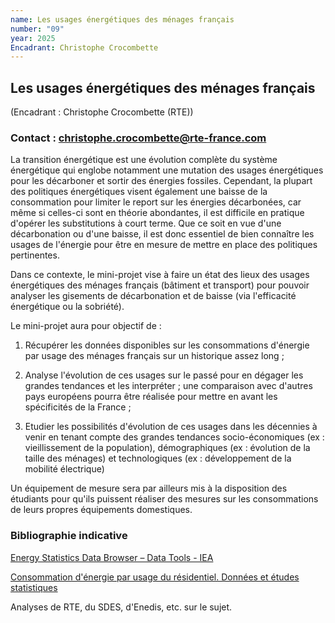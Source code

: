 ```yaml
---
name: Les usages énergétiques des ménages français
number: "09"
year: 2025
Encadrant: Christophe Crocombette
---
```


## Les usages énergétiques des ménages français

(Encadrant : Christophe Crocombette (RTE))

### Contact : christophe.crocombette@rte-france.com

La transition énergétique est une évolution complète du système
énergétique qui englobe notamment une mutation des usages énergétiques
pour les décarboner et sortir des énergies fossiles. Cependant, la
plupart des politiques énergétiques visent également une baisse de la
consommation pour limiter le report sur les énergies décarbonées, car
même si celles-ci sont en théorie abondantes, il est difficile en
pratique d'opérer les substitutions à court terme. Que ce soit en vue
d'une décarbonation ou d'une baisse, il est donc essentiel de bien
connaître les usages de l'énergie pour être en mesure de mettre en place
des politiques pertinentes.

Dans ce contexte, le mini-projet vise à faire un état des lieux des
usages énergétiques des ménages français (bâtiment et transport) pour
pouvoir analyser les gisements de décarbonation et de baisse (via
l'efficacité énergétique ou la sobriété).

Le mini-projet aura pour objectif de :

1.  Récupérer les données disponibles sur les consommations d'énergie
    par usage des ménages français sur un historique assez long ;

2.  Analyse l'évolution de ces usages sur le passé pour en dégager les
    grandes tendances et les interpréter ; une comparaison avec d'autres
    pays européens pourra être réalisée pour mettre en avant les
    spécificités de la France ;

3.  Etudier les possibilités d'évolution de ces usages dans les
    décennies à venir en tenant compte des grandes tendances
    socio-économiques (ex : vieillissement de la population),
    démographiques (ex : évolution de la taille des ménages) et
    technologiques (ex : développement de la mobilité électrique)

Un équipement de mesure sera par ailleurs mis à la disposition des
étudiants pour qu'ils puissent réaliser des mesures sur les
consommations de leurs propres équipements domestiques.

### Bibliographie indicative

[Energy Statistics Data Browser – Data Tools - IEA](https://www.iea.org/data-and-statistics/data-tools/energy-statistics-data-browser?country=FRANCE&fuel=Energy%20consumption&indicator=TFCbySource)

[Consommation d'énergie par usage du résidentiel. Données et études statistiques](https://www.statistiques.developpement-durable.gouv.fr/consommation-denergie-par-usage-du-residentiel)

Analyses de RTE, du SDES, d'Enedis, etc. sur le sujet.
